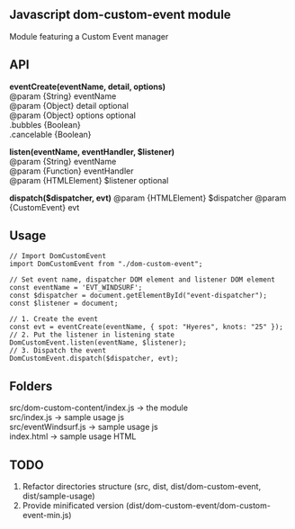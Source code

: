 ## Javascript dom-custom-event module

Module featuring a Custom Event manager

## API

**eventCreate(eventName, detail, options)**  
@param {String} eventName  
@param {Object} detail optional  
@param {Object} options optional  
 .bubbles {Boolean}  
 .cancelable {Boolean}

**listen(eventName, eventHandler, \$listener)**  
@param {String} eventName  
@param {Function} eventHandler  
@param {HTMLElement} \$listener optional

**dispatch(\$dispatcher, evt)**
@param {HTMLElement} \$dispatcher
@param {CustomEvent} evt

## Usage

    // Import DomCustomEvent
    import DomCustomEvent from "./dom-custom-event";

    // Set event name, dispatcher DOM element and listener DOM element
    const eventName = 'EVT_WINDSURF';
    const $dispatcher = document.getElementById("event-dispatcher");
    const $listener = document;

    // 1. Create the event
    const evt = eventCreate(eventName, { spot: "Hyeres", knots: "25" });
    // 2. Put the listener in listening state
    DomCustomEvent.listen(eventName, $listener);
    // 3. Dispatch the event
    DomCustomEvent.dispatch($dispatcher, evt);

## Folders

src/dom-custom-content/index.js -> the module  
src/index.js -> sample usage js  
src/eventWindsurf.js -> sample usage js  
index.html -> sample usage HTML

## TODO

1. Refactor directories structure (src, dist, dist/dom-custom-event, dist/sample-usage)
2. Provide minificated version (dist/dom-custom-event/dom-custom-event-min.js)
